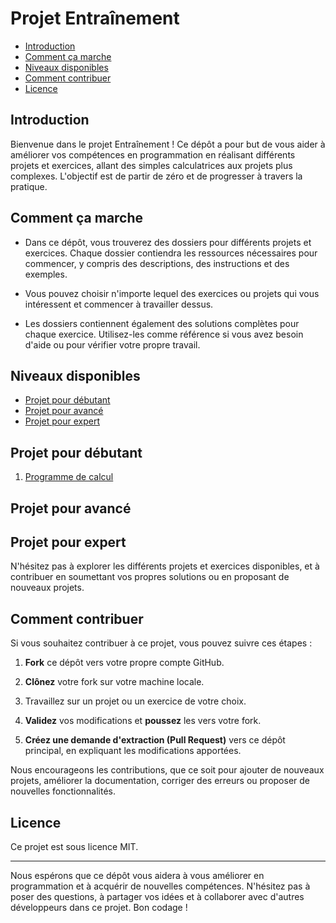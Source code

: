 # Projet Entraînement
- [Introduction](#introduction)
- [Comment ça marche](#comment-ça-marche)
- [Niveaux disponibles](#niveaux-disponibles)
- [Comment contribuer](#comment-contribuer)
- [Licence](#licence)


## Introduction
Bienvenue dans le projet Entraînement ! Ce dépôt a pour but de vous aider à améliorer vos compétences en programmation en réalisant différents projets et exercices, allant des simples calculatrices aux projets plus complexes. L'objectif est de partir de zéro et de progresser à travers la pratique.

## Comment ça marche

- Dans ce dépôt, vous trouverez des dossiers pour différents projets et exercices. Chaque dossier contiendra les ressources nécessaires pour commencer, y compris des descriptions, des instructions et des exemples.

- Vous pouvez choisir n'importe lequel des exercices ou projets qui vous intéressent et commencer à travailler dessus.

- Les dossiers contiennent également des solutions complètes pour chaque exercice. Utilisez-les comme référence si vous avez besoin d'aide ou pour vérifier votre propre travail.

## Niveaux disponibles
- [Projet pour débutant](#projet-pour-débutant)
- [Projet pour avancé](projet-pour-avancé)
- [Projet pour expert](#projet-pour-expert)

## Projet pour débutant
  1. [Programme de calcul](#programme-de-calcul)

## Projet pour avancé

## Projet pour expert

N'hésitez pas à explorer les différents projets et exercices disponibles, et à contribuer en soumettant vos propres solutions ou en proposant de nouveaux projets.

## Comment contribuer

Si vous souhaitez contribuer à ce projet, vous pouvez suivre ces étapes :

1. **Fork** ce dépôt vers votre propre compte GitHub.

2. **Clônez** votre fork sur votre machine locale.

3. Travaillez sur un projet ou un exercice de votre choix.

4. **Validez** vos modifications et **poussez** les vers votre fork.

5. **Créez une demande d'extraction (Pull Request)** vers ce dépôt principal, en expliquant les modifications apportées.

Nous encourageons les contributions, que ce soit pour ajouter de nouveaux projets, améliorer la documentation, corriger des erreurs ou proposer de nouvelles fonctionnalités.

## Licence

Ce projet est sous licence MIT.

---

Nous espérons que ce dépôt vous aidera à vous améliorer en programmation et à acquérir de nouvelles compétences. N'hésitez pas à poser des questions, à partager vos idées et à collaborer avec d'autres développeurs dans ce projet. Bon codage !
